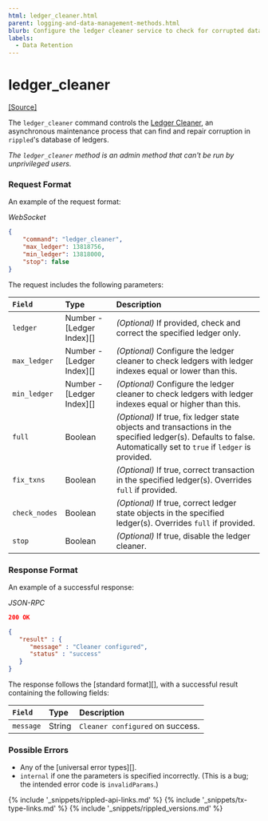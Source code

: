 ```yaml
---
html: ledger_cleaner.html
parent: logging-and-data-management-methods.html
blurb: Configure the ledger cleaner service to check for corrupted data.
labels:
  - Data Retention
---
```

# ledger_cleaner
[[Source]](https://github.com/ripple/rippled/blob/df54b47cd0957a31837493cd69e4d9aade0b5055/src/ripple/rpc/handlers/LedgerCleaner.cpp "Source")

The `ledger_cleaner` command controls the [Ledger Cleaner](https://github.com/ripple/rippled/blob/f313caaa73b0ac89e793195dcc2a5001786f916f/src/ripple/app/ledger/README.md#the-ledger-cleaner), an asynchronous maintenance process that can find and repair corruption in `rippled`'s database of ledgers.

_The `ledger_cleaner` method is an admin method that can't be run by unprivileged users._

### Request Format
An example of the request format:

<!-- MULTICODE_BLOCK_START -->

*WebSocket*

```json
{
    "command": "ledger_cleaner",
    "max_ledger": 13818756,
    "min_ledger": 13818000,
    "stop": false
}
```

<!-- MULTICODE_BLOCK_END -->

The request includes the following parameters:

| `Field`       | Type                      | Description                      |
|:--------------|:--------------------------|:---------------------------------|
| `ledger`      | Number - [Ledger Index][] | _(Optional)_ If provided, check and correct the specified ledger only. |
| `max_ledger`  | Number - [Ledger Index][] | _(Optional)_ Configure the ledger cleaner to check ledgers with ledger indexes equal or lower than this. |
| `min_ledger`  | Number - [Ledger Index][] | _(Optional)_ Configure the ledger cleaner to check ledgers with ledger indexes equal or higher than this. |
| `full`        | Boolean                   | _(Optional)_ If true, fix ledger state objects and transactions in the specified ledger(s). Defaults to false. Automatically set to `true` if `ledger` is provided. |
| `fix_txns`    | Boolean                   | _(Optional)_ If true, correct transaction in the specified ledger(s). Overrides `full` if provided. |
| `check_nodes` | Boolean                   | _(Optional)_ If true, correct ledger state objects in the specified ledger(s). Overrides `full` if provided. |
| `stop`        | Boolean                   | _(Optional)_ If true, disable the ledger cleaner. |

### Response Format

An example of a successful response:

<!-- MULTICODE_BLOCK_START -->

*JSON-RPC*

```json
200 OK

{
   "result" : {
      "message" : "Cleaner configured",
      "status" : "success"
   }
}

```

<!-- MULTICODE_BLOCK_END -->

The response follows the [standard format][], with a successful result containing the following fields:

| `Field`   | Type   | Description                      |
|:----------|:-------|:---------------------------------|
| `message` | String | `Cleaner configured` on success. |

### Possible Errors

* Any of the [universal error types][].
* `internal` if one the parameters is specified incorrectly. (This is a bug; the intended error code is `invalidParams`.)

<!--{# common link defs #}-->
{% include '_snippets/rippled-api-links.md' %}
{% include '_snippets/tx-type-links.md' %}
{% include '_snippets/rippled_versions.md' %}
